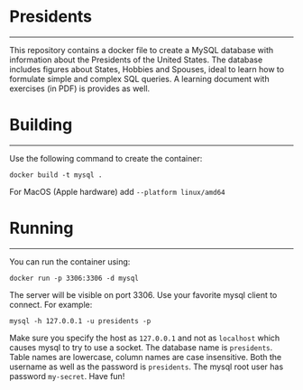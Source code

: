 # Presidents
------------
This repository contains a docker file to create a MySQL database with information about the Presidents of the United States. The database includes figures about States, Hobbies and Spouses, ideal to learn how to formulate simple and complex SQL queries. A learning document with exercises (in PDF) is provides as well.

# Building
----------
Use the following command to create the container:
```
docker build -t mysql .
```
For MacOS (Apple hardware) add ```--platform linux/amd64```

# Running
---------
You can run the container using:
```
docker run -p 3306:3306 -d mysql
```
The server will be visible on port 3306. Use your favorite mysql client to connect. For example:
```
mysql -h 127.0.0.1 -u presidents -p
```
Make sure you specify the host as ```127.0.0.1``` and not as ```localhost``` which causes mysql to try to use a socket.
The database name is ```presidents```. Table names are lowercase, column names are case insensitive. Both the username as well as the
password is ```presidents```. The mysql root user has password ```my-secret```.
Have fun!
